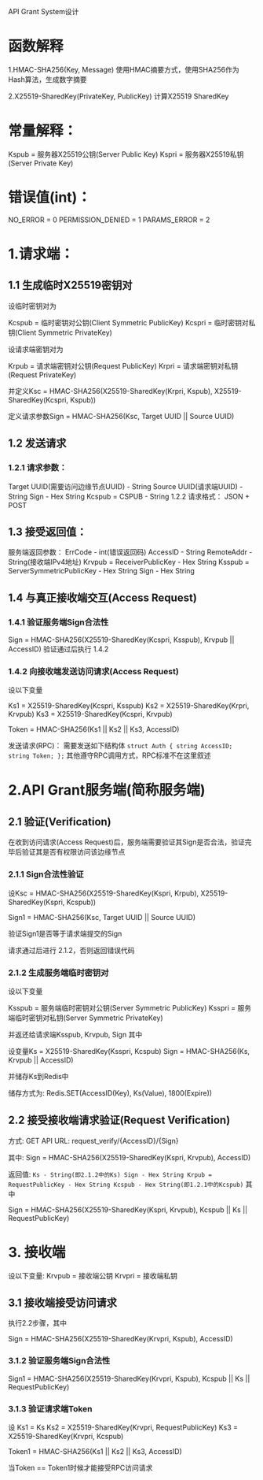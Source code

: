 API Grant System设计

# 函数解释
1.HMAC-SHA256(Key, Message)
使用HMAC摘要方式，使用SHA256作为Hash算法，生成数字摘要

2.X25519-SharedKey(PrivateKey, PublicKey)
计算X25519 SharedKey

# 常量解释：

Kspub = 服务器X25519公钥(Server Public Key)
Kspri = 服务器X25519私钥(Server Private Key)


# 错误值(int)：

NO_ERROR = 0
PERMISSION_DENIED = 1
PARAMS_ERROR = 2

# 1.请求端：

## 1.1 生成临时X25519密钥对
设临时密钥对为

Kcspub = 临时密钥对公钥(Client Symmetric PublicKey)
Kcspri = 临时密钥对私钥(Client Symmetric PrivateKey)

设请求端密钥对为

Krpub = 请求端密钥对公钥(Request PublicKey)
Krpri = 请求端密钥对私钥(Request PrivateKey)

并定义Ksc = HMAC-SHA256(X25519-SharedKey(Krpri, Kspub), X25519-SharedKey(Kcspri, Kspub))

定义请求参数Sign = HMAC-SHA256(Ksc, Target UUID || Source UUID)

## 1.2 发送请求
### 1.2.1 请求参数：

Target UUID(需要访问边缘节点UUID) - String
Source UUID(请求端UUID) - String
Sign - Hex String
Kcspub = CSPUB - String
1.2.2 请求格式：
JSON + POST

## 1.3 接受返回值：

服务端返回参数：
ErrCode - int(错误返回码)
AccessID - String
RemoteAddr - String(接收端IPv4地址)
Krvpub = ReceiverPublicKey - Hex String
Ksspub = ServerSymmetricPublicKey - Hex String
Sign - Hex String

## 1.4 与真正接收端交互(Access Request)

### 1.4.1 验证服务端Sign合法性

Sign = HMAC-SHA256(X25519-SharedKey(Kcspri, Ksspub), Krvpub || AccessID)
验证通过后执行 1.4.2

### 1.4.2 向接收端发送访问请求(Access Request)
设以下变量

Ks1 = X25519-SharedKey(Kcspri, Ksspub)
Ks2 = X25519-SharedKey(Krpri, Krvpub)
Ks3 = X25519-SharedKey(Kcspri, Krvpub)

Token = HMAC-SHA256(Ks1 || Ks2 || Ks3, AccessID)

发送请求(RPC)：
需要发送如下结构体
`
struct Auth {
	string AccessID;
	string Token;
};
`
其他遵守RPC调用方式，RPC标准不在这里叙述


# 2.API Grant服务端(简称服务端)

## 2.1 验证(Verification)
在收到访问请求(Access Request)后，服务端需要验证其Sign是否合法，验证完毕后验证其是否有权限访问该边缘节点

### 2.1.1 Sign合法性验证

设Ksc = HMAC-SHA256(X25519-SharedKey(Kspri, Krpub), X25519-SharedKey(Kspri, Kcspub))


Sign1 = HMAC-SHA256(Ksc, Target UUID || Source UUID)

验证Sign1是否等于请求端提交的Sign

请求通过后进行 2.1.2，否则返回错误代码

### 2.1.2 生成服务端临时密钥对

设以下变量

Ksspub = 服务端临时密钥对公钥(Server Symmetric PublicKey) 
Ksspri = 服务端临时密钥对私钥(Server Symmetric PrivateKey) 

并返还给请求端Ksspub, Krvpub, Sign
其中

设变量Ks = X25519-SharedKey(Ksspri, Kcspub)
Sign = HMAC-SHA256(Ks, Krvpub || AccessID)


并储存Ks到Redis中


储存方式为: Redis.SET(AccessID(Key), Ks(Value), 1800(Expire))


## 2.2 接受接收端请求验证(Request Verification)

方式: GET
API URL: request_verify/{AccessID}/{Sign}

其中:
Sign = HMAC-SHA256(X25519-SharedKey(Kspri, Krvpub), AccessID)

返回值:
`
Ks - String(即2.1.2中的Ks)
Sign - Hex String
Krpub = RequestPublicKey - Hex String
Kcspub - Hex String(即1.2.1中的Kcspub)
`
其中

Sign = HMAC-SHA256(X25519-SharedKey(Kspri, Krvpub), Kcspub || Ks || RequestPublicKey)

# 3. 接收端

设以下变量:
Krvpub = 接收端公钥
Krvpri = 接收端私钥


## 3.1 接收端接受访问请求

执行2.2步骤，其中

Sign = HMAC-SHA256(X25519-SharedKey(Krvpri, Kspub), AccessID)

### 3.1.2 验证服务端Sign合法性

Sign1 = HMAC-SHA256(X25519-SharedKey(Krvpri, Kspub), Kcspub || Ks || RequestPublicKey)

### 3.1.3 验证请求端Token
设
Ks1 = Ks
Ks2 = X25519-SharedKey(Krvpri, RequestPublicKey)
Ks3 = X25519-SharedKey(Krvpri, Kcspub)

Token1 = HMAC-SHA256(Ks1 || Ks2 || Ks3, AccessID)

当Token == Token1时候才能接受RPC访问请求
